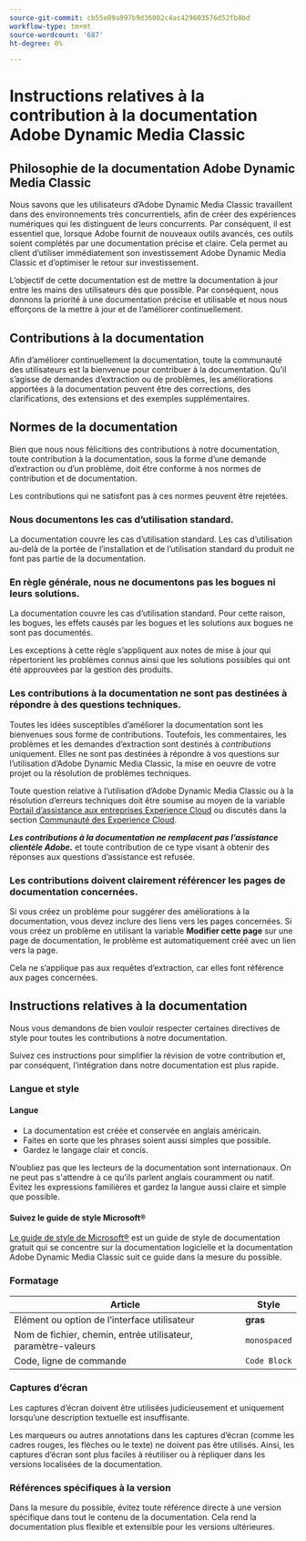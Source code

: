 ```yaml
---
source-git-commit: cb55e09a997b9d36002c4ac429603576d52fb8bd
workflow-type: tm+mt
source-wordcount: '687'
ht-degree: 0%

---
```

# Instructions relatives à la contribution à la documentation Adobe Dynamic Media Classic

## Philosophie de la documentation Adobe Dynamic Media Classic

Nous savons que les utilisateurs d’Adobe Dynamic Media Classic travaillent dans des environnements très concurrentiels, afin de créer des expériences numériques qui les distinguent de leurs concurrents. Par conséquent, il est essentiel que, lorsque Adobe fournit de nouveaux outils avancés, ces outils soient complétés par une documentation précise et claire. Cela permet au client d’utiliser immédiatement son investissement Adobe Dynamic Media Classic et d’optimiser le retour sur investissement.

L’objectif de cette documentation est de mettre la documentation à jour entre les mains des utilisateurs dès que possible. Par conséquent, nous donnons la priorité à une documentation précise et utilisable et nous nous efforçons de la mettre à jour et de l’améliorer continuellement.

## Contributions à la documentation

Afin d’améliorer continuellement la documentation, toute la communauté des utilisateurs est la bienvenue pour contribuer à la documentation. Qu’il s’agisse de demandes d’extraction ou de problèmes, les améliorations apportées à la documentation peuvent être des corrections, des clarifications, des extensions et des exemples supplémentaires.

## Normes de la documentation

Bien que nous nous félicitions des contributions à notre documentation, toute contribution à la documentation, sous la forme d’une demande d’extraction ou d’un problème, doit être conforme à nos normes de contribution et de documentation.

Les contributions qui ne satisfont pas à ces normes peuvent être rejetées.

### Nous documentons les cas d’utilisation standard.

La documentation couvre les cas d’utilisation standard. Les cas d’utilisation au-delà de la portée de l’installation et de l’utilisation standard du produit ne font pas partie de la documentation.

### En règle générale, nous ne documentons pas les bogues ni leurs solutions.

La documentation couvre les cas d’utilisation standard. Pour cette raison, les bogues, les effets causés par les bogues et les solutions aux bogues ne sont pas documentés.

Les exceptions à cette règle s’appliquent aux notes de mise à jour qui répertorient les problèmes connus ainsi que les solutions possibles qui ont été approuvées par la gestion des produits.

### Les contributions à la documentation ne sont pas destinées à répondre à des questions techniques.

Toutes les idées susceptibles d’améliorer la documentation sont les bienvenues sous forme de contributions. Toutefois, les commentaires, les problèmes et les demandes d’extraction sont destinés à *contributions* uniquement. Elles ne sont pas destinées à répondre à vos questions sur l’utilisation d’Adobe Dynamic Media Classic, la mise en oeuvre de votre projet ou la résolution de problèmes techniques.

Toute question relative à l’utilisation d’Adobe Dynamic Media Classic ou à la résolution d’erreurs techniques doit être soumise au moyen de la variable [Portail d’assistance aux entreprises Experience Cloud](https://experienceleague.adobe.com/?support-solution=General&amp;support-tab=home#support) ou discutés dans la section [Communauté des Experience Cloud](https://experienceleaguecommunities.adobe.com/t5/adobe-experience-manager/ct-p/adobe-experience-manager-community).

***Les contributions à la documentation ne remplacent pas l’assistance clientèle Adobe.*** et toute contribution de ce type visant à obtenir des réponses aux questions d’assistance est refusée.

### Les contributions doivent clairement référencer les pages de documentation concernées.

Si vous créez un problème pour suggérer des améliorations à la documentation, vous devez inclure des liens vers les pages concernées. Si vous créez un problème en utilisant la variable **Modifier cette page** sur une page de documentation, le problème est automatiquement créé avec un lien vers la page.

Cela ne s’applique pas aux requêtes d’extraction, car elles font référence aux pages concernées.

## Instructions relatives à la documentation

Nous vous demandons de bien vouloir respecter certaines directives de style pour toutes les contributions à notre documentation.

Suivez ces instructions pour simplifier la révision de votre contribution et, par conséquent, l’intégration dans notre documentation est plus rapide.

### Langue et style

#### Langue

* La documentation est créée et conservée en anglais américain.
* Faites en sorte que les phrases soient aussi simples que possible.
* Gardez le langage clair et concis.

N’oubliez pas que les lecteurs de la documentation sont internationaux. On ne peut pas s&#39;attendre à ce qu&#39;ils parlent anglais couramment ou natif. Évitez les expressions familières et gardez la langue aussi claire et simple que possible.

#### Suivez le guide de style Microsoft®

[Le guide de style de Microsoft®](https://docs.microsoft.com/en-us/style-guide/welcome/) est un guide de style de documentation gratuit qui se concentre sur la documentation logicielle et la documentation Adobe Dynamic Media Classic suit ce guide dans la mesure du possible.

### Formatage

| Article | Style |
|---|---|
| Elément ou option de l’interface utilisateur | **gras** |
| Nom de fichier, chemin, entrée utilisateur, paramètre-valeurs | `monospaced` |
| Code, ligne de commande | ```Code Block``` |

### Captures d’écran

Les captures d’écran doivent être utilisées judicieusement et uniquement lorsqu’une description textuelle est insuffisante.

Les marqueurs ou autres annotations dans les captures d’écran (comme les cadres rouges, les flèches ou le texte) ne doivent pas être utilisés. Ainsi, les captures d’écran sont plus faciles à réutiliser ou à répliquer dans les versions localisées de la documentation.

### Références spécifiques à la version

Dans la mesure du possible, évitez toute référence directe à une version spécifique dans tout le contenu de la documentation. Cela rend la documentation plus flexible et extensible pour les versions ultérieures.
